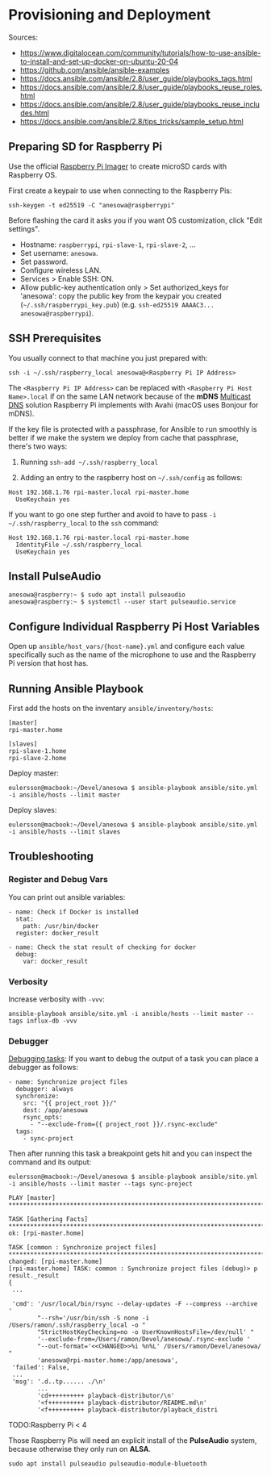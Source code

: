 # Provisioning and Deployment

Sources:

- https://www.digitalocean.com/community/tutorials/how-to-use-ansible-to-install-and-set-up-docker-on-ubuntu-20-04
- https://github.com/ansible/ansible-examples
- https://docs.ansible.com/ansible/2.8/user_guide/playbooks_tags.html
- https://docs.ansible.com/ansible/2.8/user_guide/playbooks_reuse_roles.html
- https://docs.ansible.com/ansible/2.8/user_guide/playbooks_reuse_includes.html
- https://docs.ansible.com/ansible/2.8/tips_tricks/sample_setup.html

## Preparing SD for Raspberry Pi

Use the official [Raspberry Pi Imager](https://www.raspberrypi.com/software/) to create
microSD cards with Raspberry OS.

First create a keypair to use when connecting to the Raspberry Pis:

```
ssh-keygen -t ed25519 -C "anesowa@raspberrypi"
```

Before flashing the card it asks you if you want OS customization, click "Edit
settings".

- Hostname: `raspberrypi`, `rpi-slave-1`, `rpi-slave-2`, ...
- Set username: `anesowa`.
- Set password.
- Configure wireless LAN.
- Services > Enable SSH: ON.
- Allow public-key authentication only > Set authorized_keys for 'anesowa': copy the
  public key from the keypair you created (`~/.ssh/raspberrypi_key.pub`) (e.g.
  `ssh-ed25519 AAAAC3... anesowa@raspberrypi`).

## SSH Prerequisites

You usually connect to that machine you just prepared with:

```
ssh -i ~/.ssh/raspberry_local anesowa@<Raspberry Pi IP Address>
```

The `<Raspberry Pi IP Address>` can be replaced with `<Raspberry Pi Host Name>.local` if
on the same LAN network because of the **mDNS**
[Multicast DNS](https://en.wikipedia.org/wiki/Multicast_DNS) solution Raspberry Pi
implements with Avahi (macOS uses Bonjour for mDNS).

If the key file is protected with a passphrase, for Ansible to run smoothly is better if
we make the system we deploy from cache that passphrase, there's two ways:

1. Running `ssh-add ~/.ssh/raspberry_local`

2. Adding an entry to the raspberry host on `~/.ssh/config` as follows:

```
Host 192.168.1.76 rpi-master.local rpi-master.home
  UseKeychain yes
```

If you want to go one step further and avoid to have to pass `-i ~/.ssh/raspberry_local`
to the `ssh` command:

```
Host 192.168.1.76 rpi-master.local rpi-master.home
  IdentityFile ~/.ssh/raspberry_local
  UseKeychain yes
```

## Install PulseAudio

```
anesowa@raspberry:~ $ sudo apt install pulseaudio
anesowa@raspberry:~ $ systemctl --user start pulseaudio.service
```

## Configure Individual Raspberry Pi Host Variables

Open up `ansible/host_vars/{host-name}.yml` and configure each value specifically such
as the name of the microphone to use and the Raspberry Pi version that host has.

## Running Ansible Playbook

First add the hosts on the inventary `ansible/inventory/hosts`:

```
[master]
rpi-master.home

[slaves]
rpi-slave-1.home
rpi-slave-2.home
```

Deploy master:

```
eulersson@macbook:~/Devel/anesowa $ ansible-playbook ansible/site.yml -i ansible/hosts --limit master
```

Deploy slaves:

```
eulersson@macbook:~/Devel/anesowa $ ansible-playbook ansible/site.yml -i ansible/hosts --limit slaves
```

## Troubleshooting

### Register and Debug Vars

You can print out ansible variables:

```
- name: Check if Docker is installed
  stat:
    path: /usr/bin/docker
  register: docker_result

- name: Check the stat result of checking for docker
  debug:
    var: docker_result
```

### Verbosity

Increase verbosity with `-vvv`:

```
ansible-playbook ansible/site.yml -i ansible/hosts --limit master --tags influx-db -vvv
```

### Debugger

[Debugging tasks](https://docs.ansible.com/ansible/latest/playbook_guide/playbooks_debugger.html):
If you want to debug the output of a task you can place a debugger as follows:

```
- name: Synchronize project files
  debugger: always
  synchronize:
    src: "{{ project_root }}/"
    dest: /app/anesowa
    rsync_opts:
      - "--exclude-from={{ project_root }}/.rsync-exclude"
  tags:
    - sync-project
```

Then after running this task a breakpoint gets hit and you can inspect the command and
its output:

```
eulersson@macbook:~/Devel/anesowa $ ansible-playbook ansible/site.yml -i ansible/hosts --limit master --tags sync-project

PLAY [master] *******************************************************************************************************************************************************************

TASK [Gathering Facts] **********************************************************************************************************************************************************
ok: [rpi-master.home]

TASK [common : Synchronize project files] ***************************************************************************************************************************************
changed: [rpi-master.home]
[rpi-master.home] TASK: common : Synchronize project files (debug)> p result._result
{
 ...

 'cmd': '/usr/local/bin/rsync --delay-updates -F --compress --archive '
        "--rsh='/usr/bin/ssh -S none -i /Users/ramon/.ssh/raspberry_local -o "
        "StrictHostKeyChecking=no -o UserKnownHostsFile=/dev/null' "
        '--exclude-from=/Users/ramon/Devel/anesowa/.rsync-exclude '
        "--out-format='<<CHANGED>>%i %n%L' /Users/ramon/Devel/anesowa/ "
        'anesowa@rpi-master.home:/app/anesowa',
 'failed': False,
 ...
 'msg': '.d..tp...... ./\n'
        ...
        'cd++++++++++ playback-distributor/\n'
        '<f++++++++++ playback-distributor/README.md\n'
        '<f++++++++++ playback-distributor/playback_distri
```

TODO:Raspberry Pi < 4

Those Raspberry Pis will need an explicit install of the **PulseAudio** system, because
otherwise they only run on **ALSA**.

```
sudo apt install pulseaudio pulseaudio-module-bluetooth
```
